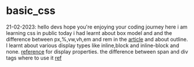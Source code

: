# basic_css

21-02-2023:
hello devs hope you're enjoying your coding journey here i am learning css in public today i had learnt about box model and and the difference between px,%,vw,vh,em and rem 
in the <a href="https://elementor.com/help/whats-the-difference-between-px-em-rem-vw-and-vh/#:~:text=100VW%20would%20represent%20100%25%20of,regardless%20of%20the%20viewport's%20size">article</a>
and about outline. I learnt about various display types like inline,block and inline-block and none. <a href="https://hashnode.com/post/a-quick-glance-at-css-display-property-cklsfhf2g033e10s1ecer8gyt">reference</a> for display properties. the difference between
span and div tags where to use it <a href="https://laylacodes.hashnode.dev/the-difference-between-span-and-div">ref</a>
